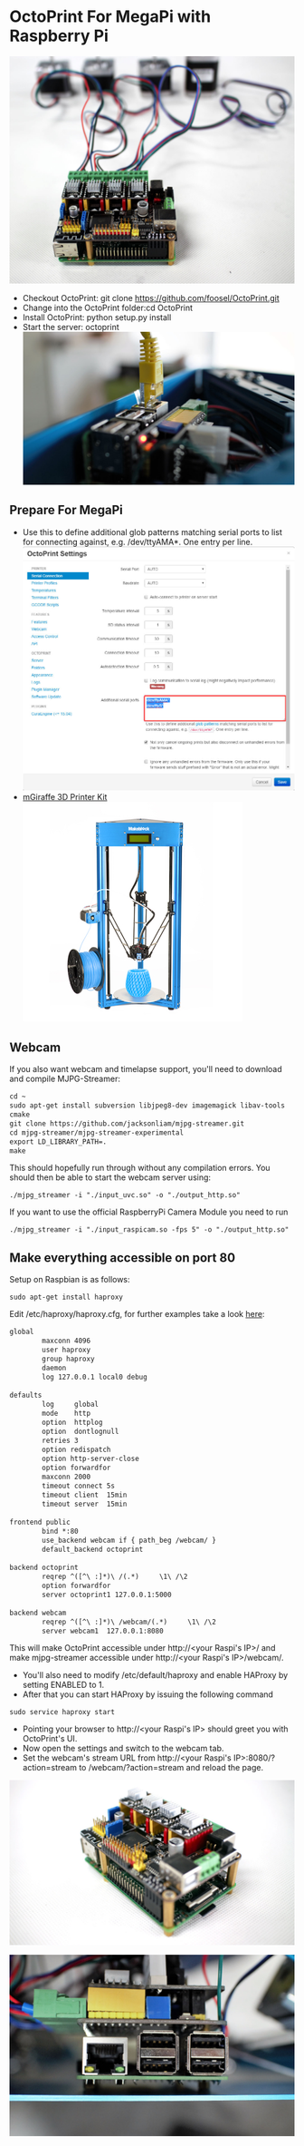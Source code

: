# OctoPrint For MegaPi with Raspberry Pi
![image](https://github.com/xeecos/OctoPrintForRpi/raw/master/images/4.jpg)
 * Checkout OctoPrint: git clone https://github.com/foosel/OctoPrint.git
 * Change into the OctoPrint folder:cd OctoPrint
 * Install OctoPrint: python setup.py install
 * Start the server: octoprint
  ![image](https://github.com/xeecos/OctoPrintForRpi/raw/master/images/2.jpg)
 
## Prepare For MegaPi
 * Use this to define additional glob patterns matching serial ports to list for connecting against, e.g. /dev/ttyAMA*. One entry per line.
 ![image](https://github.com/xeecos/OctoPrintForRpi/raw/master/images/1.jpg)
 * [mGiraffe 3D Printer Kit](http://www.makeblock.cc/mgiraffe-3d-printer-kit)
 [![image](https://github.com/xeecos/OctoPrintForRpi/raw/master/images/6.jpg)](http://www.makeblock.cc/mgiraffe-3d-printer-kit/)
 
## Webcam

If you also want webcam and timelapse support, you'll need to download and compile MJPG-Streamer:
```
cd ~
sudo apt-get install subversion libjpeg8-dev imagemagick libav-tools cmake
git clone https://github.com/jacksonliam/mjpg-streamer.git
cd mjpg-streamer/mjpg-streamer-experimental
export LD_LIBRARY_PATH=.
make
```
This should hopefully run through without any compilation errors. You should then be able to start the webcam server using:
```
./mjpg_streamer -i "./input_uvc.so" -o "./output_http.so"
```
If you want to use the official RaspberryPi Camera Module you need to run
```
./mjpg_streamer -i "./input_raspicam.so -fps 5" -o "./output_http.so" 
```
## Make everything accessible on port 80
Setup on Raspbian is as follows:
```
sudo apt-get install haproxy
```
Edit /etc/haproxy/haproxy.cfg, for further examples take a look [here](https://github.com/foosel/OctoPrint/wiki/Reverse-proxy-configuration-examples#haproxy):
```
global
        maxconn 4096
        user haproxy
        group haproxy
        daemon
        log 127.0.0.1 local0 debug

defaults
        log     global
        mode    http
        option  httplog
        option  dontlognull
        retries 3
        option redispatch
        option http-server-close
        option forwardfor
        maxconn 2000
        timeout connect 5s
        timeout client  15min
        timeout server  15min

frontend public
        bind *:80
        use_backend webcam if { path_beg /webcam/ }
        default_backend octoprint

backend octoprint
        reqrep ^([^\ :]*)\ /(.*)     \1\ /\2
        option forwardfor
        server octoprint1 127.0.0.1:5000

backend webcam
        reqrep ^([^\ :]*)\ /webcam/(.*)     \1\ /\2
        server webcam1  127.0.0.1:8080
```
This will make OctoPrint accessible under http://<your Raspi's IP>/ and make mjpg-streamer accessible under http://<your Raspi's IP>/webcam/.

 * You'll also need to modify /etc/default/haproxy and enable HAProxy by setting ENABLED to 1.
 * After that you can start HAProxy by issuing the following command
```
sudo service haproxy start
```
 * Pointing your browser to http://<your Raspi's IP> should greet you with OctoPrint's UI. 
 * Now open the settings and switch to the webcam tab. 
 * Set the webcam's stream URL from http://<your Raspi's IP>:8080/?action=stream to /webcam/?action=stream and reload the page.

![image](https://github.com/xeecos/OctoPrintForRpi/raw/master/images/5.jpg)

![image](https://github.com/xeecos/OctoPrintForRpi/raw/master/images/3.jpg)
